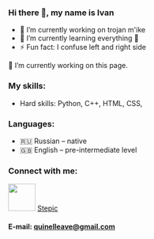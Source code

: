 ### Hi there 👋, my name is Ivan

- 🔭 I’m currently working on trojan m'ike
- 🌱 I’m currently learning everything 🤣
- ⚡ Fun fact: I confuse left and right side

🔭 I’m currently working on this page.

### My skills:
* Hard skills: Python, C++, HTML, CSS, 

### Languages:

* 🇷🇺 Russian – native
* 🇬🇧 English – pre-intermediate level

### Connect with me:
[<img src="https://www.logo.wine/a/logo/Telegram_(software)/Telegram_(software)-Logo.wine.svg" width="55">][telegram]
[Stepic](https://stepik.org/users/364922219)

#### E-mail: quinelleave@gmail.com


[telegram]: https://t.me/Qnl_0
